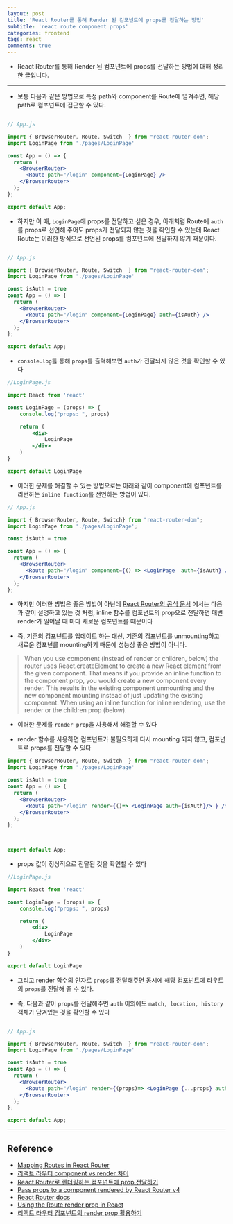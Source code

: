 ```yaml
---
layout: post
title: 'React Router를 통해 Render 된 컴포넌트에 props를 전달하는 방법'
subtitle: 'react route component props'
categories: frontend
tags: react
comments: true
---
```


- React Router를 통해 Render 된 컴포넌트에 props를 전달하는 방법에 대해 정리한 글입니다.

---

- 보통 다음과 같은 방법으로 특정 path와 component를 Route에 넘겨주면, 해당 path로 컴포넌트에 접근할 수 있다.

```jsx

// App.js

import { BrowserRouter, Route, Switch  } from "react-router-dom";
import LoginPage from './pages/LoginPage'

const App = () => {
  return (
    <BrowserRouter>
      <Route path="/login" component={LoginPage} />
    </BrowserRouter>
  );
};

export default App;

```

- 하지만 이 때, `LoginPage`에 props를 전달하고 싶은 경우, 아래처럼 Route에 `auth`를 props로 선언해 주어도 props가 전달되지 않는 것을 확인할 수 있는데 React Route는 이러한 방식으로 선언된 props를 컴포넌트에 전달하지 않기 때문이다.

```jsx

// App.js

import { BrowserRouter, Route, Switch  } from "react-router-dom";
import LoginPage from './pages/LoginPage'

const isAuth = true
const App = () => {
  return (
    <BrowserRouter>
      <Route path="/login" component={LoginPage} auth={isAuth} />
    </BrowserRouter>
  );
};

export default App;

```

- `console.log`를 통해 `props`를 출력해보면 `auth`가 전달되지 않은 것을 확인할 수 있다

```jsx
//LoginPage.js

import React from 'react'

const LoginPage = (props) => {
    console.log("props: ", props)

    return (
        <div>
            LoginPage
        </div>
    )
}

export default LoginPage

```

- 이러한 문제를 해결할 수 있는 방법으로는 아래와 같이 component에 컴포넌트를 리턴하는 `inline function`를 선언하는 방법이 있다.

```jsx
// App.js

import { BrowserRouter, Route, Switch} from "react-router-dom";
import LoginPage from './pages/LoginPage';

const isAuth = true

const App = () => {
  return (
    <BrowserRouter>
      <Route path="/login" component={() => <LoginPage  auth={isAuth} />} />
    </BrowserRouter>
  );
};

```


- 하지만 이러한 방법은 좋은 방법이 아닌데 [React Router의 공식 문서](https://reactrouter.com/web/api/Route/render-func) 에서는 다음과 같이 설명하고 있는 것 처럼, inline 함수를 컴포넌트의 prop으로 전달하면 매번 render가 일어날 때 마다 새로운 컴포넌트를 때문이다

- 즉, 기존의 컴포넌트를 업데이트 하는 대신, 기존의 컴포넌트를 unmounting하고 새로운 컴포넌를 mounting하기 때문에 성능상 좋은 방법이 아니다.


<blockquote>
When you use component (instead of render or children, below) 
the router uses React.createElement to create a new React element from the given component. 
That means if you provide an inline function to the component prop, 
you would create a new component every render. 
This results in the existing component unmounting and the new component mounting 
instead of just updating the existing component. 
When using an inline function for inline rendering, use the render or the children prop (below).
</blockquote>


- 이러한 문제를 `render prop`을 사용해서 해결할 수 있다

- render 함수를 사용하면 컴포넌트가 불필요하게 다시 mounting 되지 않고, 컴포넌트로 props를 전달할 수 있다


```jsx
import { BrowserRouter, Route, Switch  } from "react-router-dom";
import LoginPage from './pages/LoginPage'

const isAuth = true
const App = () => {
  return (
    <BrowserRouter>
      <Route path="/login" render={()=> <LoginPage auth={isAuth}/> } />
    </BrowserRouter>
  );
};



export default App;

```


- props 값이 정상적으로 전달된 것을 확인할 수 있다


```jsx
//LoginPage.js

import React from 'react'

const LoginPage = (props) => {
    console.log("props: ", props)

    return (
        <div>
            LoginPage
        </div>
    )
}

export default LoginPage
```

- 그리고 render 함수의 인자로 `props`를 전달해주면 동시에 해당 컴포넌트에 라우트의 `props`를 전달해 줄 수 있다. 

- 즉, 다음과 같이 `props`를 전달해주면 `auth` 이외에도 `match, location, history` 객체가 담겨있는 것을 확인할 수 있다

```jsx

// App.js

import { BrowserRouter, Route, Switch  } from "react-router-dom";
import LoginPage from './pages/LoginPage'

const isAuth = true
const App = () => {
  return (
    <BrowserRouter>
      <Route path="/login" render={(props)=> <LoginPage {...props} auth={isAuth}/> } />
    </BrowserRouter>
  );
};

export default App;


```


---

## Reference

- [Mapping Routes in React Router](https://www.digitalocean.com/community/tutorials/react-react-router-map-to-routes)
- [리액트 라우터 component vs render 차이](https://mingcoder.me/2019/12/04/Programming/React/react-router-component-vs-render/)
- [React Router로 렌더링하는 컴포넌트에 prop 전달하기](https://sustainable-dev.tistory.com/117)
- [Pass props to a component rendered by React Router v4](https://ui.dev/react-router-v4-pass-props-to-components/)
- [React Router docs](https://reactrouter.com/web/api/Route/render-func)
- [Using the Route render prop in React](https://dev.to/cesareferrari/using-the-route-render-prop-in-react-k5a)
- [리액트 라우터 <Route> 컴포넌트의 render prop 활용하기](https://url.kr/xu3n5r)
